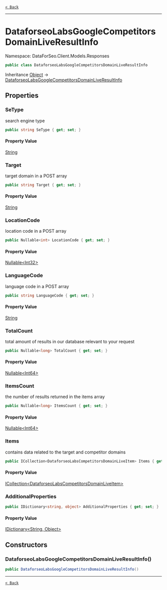 [`< Back`](./)

---

# DataforseoLabsGoogleCompetitorsDomainLiveResultInfo

Namespace: DataForSeo.Client.Models.Responses

```csharp
public class DataforseoLabsGoogleCompetitorsDomainLiveResultInfo
```

Inheritance [Object](https://docs.microsoft.com/en-us/dotnet/api/system.object) → [DataforseoLabsGoogleCompetitorsDomainLiveResultInfo](./dataforseo.client.models.responses.dataforseolabsgooglecompetitorsdomainliveresultinfo)

## Properties

### **SeType**

search engine type

```csharp
public string SeType { get; set; }
```

#### Property Value

[String](https://docs.microsoft.com/en-us/dotnet/api/system.string)<br>

### **Target**

target domain in a POST array

```csharp
public string Target { get; set; }
```

#### Property Value

[String](https://docs.microsoft.com/en-us/dotnet/api/system.string)<br>

### **LocationCode**

location code in a POST array

```csharp
public Nullable<int> LocationCode { get; set; }
```

#### Property Value

[Nullable&lt;Int32&gt;](https://docs.microsoft.com/en-us/dotnet/api/system.nullable-1)<br>

### **LanguageCode**

language code in a POST array

```csharp
public string LanguageCode { get; set; }
```

#### Property Value

[String](https://docs.microsoft.com/en-us/dotnet/api/system.string)<br>

### **TotalCount**

total amount of results in our database relevant to your request

```csharp
public Nullable<long> TotalCount { get; set; }
```

#### Property Value

[Nullable&lt;Int64&gt;](https://docs.microsoft.com/en-us/dotnet/api/system.nullable-1)<br>

### **ItemsCount**

the number of results returned in the items array

```csharp
public Nullable<long> ItemsCount { get; set; }
```

#### Property Value

[Nullable&lt;Int64&gt;](https://docs.microsoft.com/en-us/dotnet/api/system.nullable-1)<br>

### **Items**

contains data related to the target and competitor domains

```csharp
public ICollection<DataforseoLabsCompetitorsDomainLiveItem> Items { get; set; }
```

#### Property Value

[ICollection&lt;DataforseoLabsCompetitorsDomainLiveItem&gt;](./dataforseo.client.models.dataforseolabscompetitorsdomainliveitem)<br>

### **AdditionalProperties**

```csharp
public IDictionary<string, object> AdditionalProperties { get; set; }
```

#### Property Value

[IDictionary&lt;String, Object&gt;](https://docs.microsoft.com/en-us/dotnet/api/system.collections.generic.idictionary-2)<br>

## Constructors

### **DataforseoLabsGoogleCompetitorsDomainLiveResultInfo()**

```csharp
public DataforseoLabsGoogleCompetitorsDomainLiveResultInfo()
```

---

[`< Back`](./)

